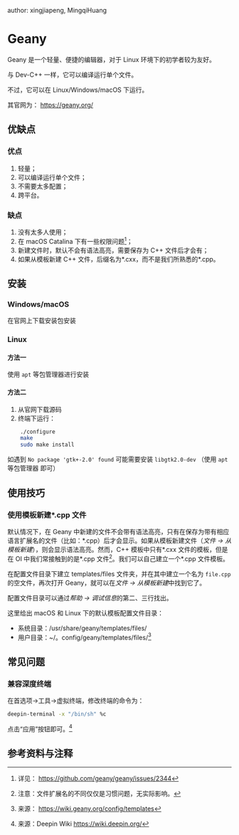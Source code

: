 author: xingjiapeng, MingqiHuang

# Geany

Geany 是一个轻量、便捷的编辑器，对于 Linux 环境下的初学者较为友好。

与 Dev-C++ 一样，它可以编译运行单个文件。

不过，它可以在 Linux/Windows/macOS 下运行。

其官网为： <https://geany.org/> 

## 优缺点

### 优点

1. 轻量；
2. 可以编译运行单个文件；
3. 不需要太多配置；
4. 跨平台。

### 缺点

1. 没有太多人使用；
2. 在 macOS Catalina 下有一些权限问题[^1]；
3. 新建文件时，默认不会有语法高亮，需要保存为 C++ 文件后才会有；
4. 如果从模板新建 C++ 文件，后缀名为\*.cxx，而不是我们所熟悉的\*.cpp。

## 安装

### Windows/macOS

在官网上下载安装包安装

### Linux

#### 方法一

使用 `apt` 等包管理器进行安装

#### 方法二

1. 从官网下载源码
2. 终端下运行：

```bash
    ./configure
    make
    sudo make install
```

如遇到 `No package 'gtk+-2.0' found` 可能需要安装 `libgtk2.0-dev` （使用 `apt` 等包管理器 即可）

## 使用技巧

### 使用模板新建\*.cpp 文件

默认情况下，在 Geany 中新建的文件不会带有语法高亮，只有在保存为带有相应语言扩展名的文件（比如：\*.cpp）后才会显示。如果从模板新建文件（*文件 -> 从模板新建*），则会显示语法高亮。然而，C++ 模板中只有\*.cxx 文件的模板，但是在 OI 中我们常接触到的是\*.cpp 文件[^2]。我们可以自己建立一个\*.cpp 文件模板。

在配置文件目录下建立 templates/files 文件夹，并在其中建立一个名为 `file.cpp` 的空文件，再次打开 Geany，就可以在*文件 -> 从模板新建*中找到它了。

配置文件目录可以通过*帮助 -> 调试信息*的第二、三行找出。

这里给出 macOS 和 Linux 下的默认模板配置文件目录：

- 系统目录：/usr/share/geany/templates/files/
- 用户目录：~/。config/geany/templates/files/[^3]

## 常见问题

### 兼容深度终端

在首选项→工具→虚拟终端，修改终端的命令为：

```bash
deepin-terminal -x "/bin/sh" %c
```

点击“应用”按钮即可。[^4]

## 参考资料与注释

[^1]: 详见： <https://github.com/geany/geany/issues/2344> 

[^2]: 注意：文件扩展名的不同仅仅是习惯问题，无实际影响。

[^3]: 来源： <https://wiki.geany.org/config/templates> 

[^4]: 来源：Deepin Wiki <https://wiki.deepin.org/> 
